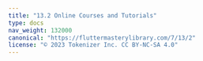 ```yaml
---
title: "13.2 Online Courses and Tutorials"
type: docs
nav_weight: 132000
canonical: "https://fluttermasterylibrary.com/7/13/2"
license: "© 2023 Tokenizer Inc. CC BY-NC-SA 4.0"
---
```

